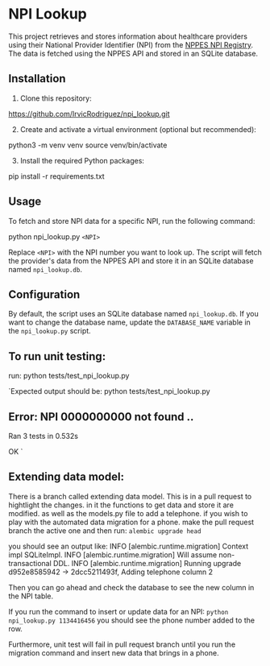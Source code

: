 # NPI Lookup

This project retrieves and stores information about healthcare providers using their National Provider Identifier (NPI) 
from the [NPPES NPI Registry](https://npiregistry.cms.hhs.gov). The data is fetched using the NPPES API and stored in an SQLite database.

## Installation

1. Clone this repository:

https://github.com/IrvicRodriguez/npi_lookup.git

2. Create and activate a virtual environment (optional but recommended): 

python3 -m venv venv
source venv/bin/activate

3. Install the required Python packages:

pip install -r requirements.txt

## Usage

To fetch and store NPI data for a specific NPI, run the following command:

python npi_lookup.py `<NPI>`


Replace `<NPI>` with the NPI number you want to look up. The script will fetch the provider's data from the NPPES API and store it in an SQLite database named `npi_lookup.db`.

## Configuration

By default, the script uses an SQLite database named `npi_lookup.db`. If you want to change the database name, update the `DATABASE_NAME` variable in the `npi_lookup.py` script.

## To run unit testing: 
run: python tests/test_npi_lookup.py

`Expected output should be:  python tests/test_npi_lookup.py

Error: NPI 0000000000 not found
..
----------------------------------------------------------------------
Ran 3 tests in 0.532s

OK
`

## Extending data model:

There is a branch called extending data model. This is in a pull request to hightlight the changes. in it the functions to get data and store it are modified. as well as the models.py file to add a telephone.
if you wish to play with the automated data migration for a phone. make the pull request branch the active one and then run: `alembic upgrade head`

you should see an output like: 
INFO  [alembic.runtime.migration] Context impl SQLiteImpl.
INFO  [alembic.runtime.migration] Will assume non-transactional DDL.
INFO  [alembic.runtime.migration] Running upgrade d952e8585942 -> 2dcc5211493f, Adding telephone column 2

Then you can go ahead and check the database to see the new column in the NPI table. 

If you run the command to insert or update data for an NPI: `python npi_lookup.py 1134416456` you should see the phone number added to the row.

Furthermore, unit test will fail in pull request branch until you run the migration command and insert new data that brings in a phone. 
